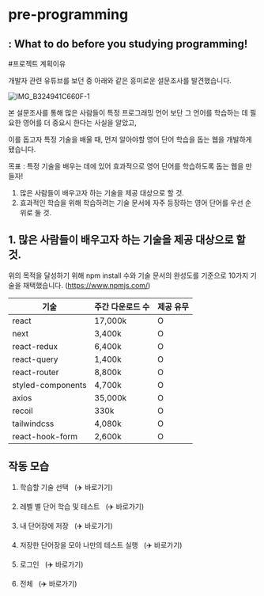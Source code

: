 # pre-programming

## : What to do before you studying programming!



#프로젝트 계획이유 

개발자 관련 유튜브를 보던 중 아래와 같은 흥미로운 설문조사를 발견했습니다.

![IMG_B324941C660F-1](https://user-images.githubusercontent.com/78193416/205483487-15d7f9e0-3011-42fb-aaef-3f3290c9f864.jpeg)

본 설문조사를 통해 많은 사람들이 특정 프로그래밍 언어 보단 그 언어를 학습하는 데 필요한 영어를 더 중요시 한다는 사실을 알았고,

이를 돕고자  특정 기술을 배울 때, 먼저 알아야할 영어 단어 학습을 돕는 웹을 개발하게 됐습니다.

목표 : 특정 기술을 배우는 데에 있어 효과적으로 영어 단어를 학습하도록 돕는 웹을 만들자!

1. 많은 사람들이 배우고자 하는 기술을 제공 대상으로 할 것.
2. 효과적인 학습을 위해 학습하려는 기술 문서에 자주 등장하는 영어 단어를 우선 순위로 둘 것.

## 1. 많은 사람들이 배우고자 하는 기술을 제공 대상으로 할 것.

위의 목적을 달성하기 위해 npm install 수와 기술 문서의 완성도를 기준으로 10가지 기술을 채택했습니다. (https://www.npmjs.com/)



| 기술               | 주간 다운로드 수 | 제공 유무 |
| ----------------- | ---------------- | --------- |
| react             | 17,000k          | O         |
| next              | 3,400k           | O         |
| react-redux       | 6,400k           | O         |
| react-query       | 1,400k           | O         |
| react-router      | 8,800k           | O         |
| styled-components | 4,700k           | O         |
| axios             | 35,000k          | O         |
| recoil            | 330k             | O         |
| tailwindcss       | 4,080k           | O         |
| react-hook-form   | 2,600k           | O         |


## 작동 모습

1. 학습할 기술 선택                     &nbsp;             (:airplane: 바로가기)
2. 레벨 별 단어 학습 및 테스트                 &nbsp;        (:airplane: 바로가기)
3. 내 단어장에 저장                         &nbsp;         (:airplane: 바로가기)
4. 저장한 단어장을 모아 나만의 테스트 실행       &nbsp;          (:airplane: 바로가기)
5. 로그인                                 &nbsp;         (:airplane: 바로가기)

0. 전체                                   &nbsp;        (:airplane: 바로가기)


